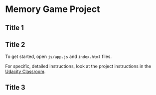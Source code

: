 # Memory Game Project

## Title 1

## Title 2

To get started, open `js/app.js` and `index.html` files.

For specific, detailed instructions, look at the project instructions in the [Udacity Classroom](https://classroom.udacity.com/me).

## Title 3

